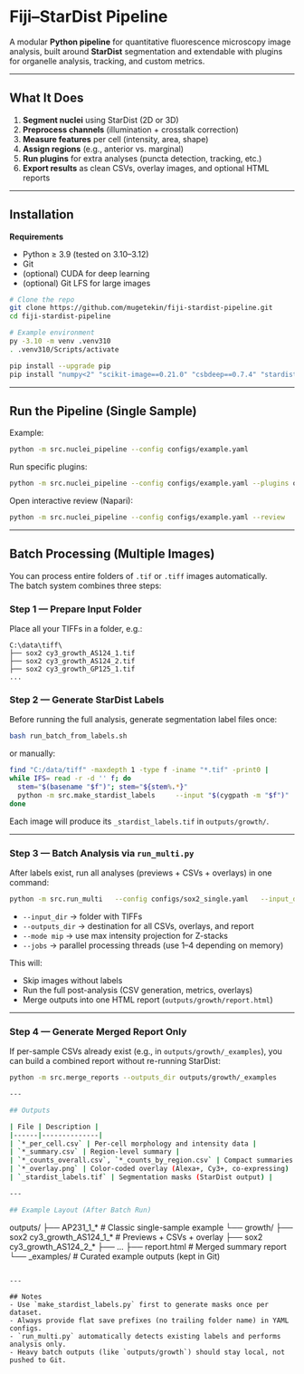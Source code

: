 # Fiji–StarDist Pipeline

A modular **Python pipeline** for quantitative fluorescence microscopy image analysis, built around **StarDist** segmentation and extendable with plugins for organelle analysis, tracking, and custom metrics.

---

## What It Does
1. **Segment nuclei** using StarDist (2D or 3D)
2. **Preprocess channels** (illumination + crosstalk correction)
3. **Measure features** per cell (intensity, area, shape)
4. **Assign regions** (e.g., anterior vs. marginal)
5. **Run plugins** for extra analyses (puncta detection, tracking, etc.)
6. **Export results** as clean CSVs, overlay images, and optional HTML reports

---

## Installation

**Requirements**
- Python ≥ 3.9 (tested on 3.10–3.12)
- Git
- (optional) CUDA for deep learning
- (optional) Git LFS for large images

```bash
# Clone the repo
git clone https://github.com/mugetekin/fiji-stardist-pipeline.git
cd fiji-stardist-pipeline

# Example environment
py -3.10 -m venv .venv310
. .venv310/Scripts/activate

pip install --upgrade pip
pip install "numpy<2" "scikit-image==0.21.0" "csbdeep==0.7.4" "stardist==0.8.5"             tensorflow-cpu==2.10.1 tifffile matplotlib pyyaml pandas
```

---

## Run the Pipeline (Single Sample)

Example:
```bash
python -m src.nuclei_pipeline --config configs/example.yaml
```

Run specific plugins:
```bash
python -m src.nuclei_pipeline --config configs/example.yaml --plugins organelle_puncta timeseries_tracking
```

Open interactive review (Napari):
```bash
python -m src.nuclei_pipeline --config configs/example.yaml --review
```

---

## Batch Processing (Multiple Images)

You can process entire folders of `.tif` or `.tiff` images automatically.  
The batch system combines three steps:

### **Step 1 — Prepare Input Folder**
Place all your TIFFs in a folder, e.g.:
```
C:\data\tiff\
├── sox2 cy3_growth_AS124_1.tif
├── sox2 cy3_growth_AS124_2.tif
├── sox2 cy3_growth_GP125_1.tif
...
```

### **Step 2 — Generate StarDist Labels**

Before running the full analysis, generate segmentation label files once:

```bash
bash run_batch_from_labels.sh
```

or manually:

```bash
find "C:/data/tiff" -maxdepth 1 -type f -iname "*.tif" -print0 |
while IFS= read -r -d '' f; do
  stem="$(basename "$f")"; stem="${stem%.*}"
  python -m src.make_stardist_labels     --input "$(cygpath -m "$f")"     --output "C:/projects/fiji-stardist-pipeline/outputs/growth/${stem}_stardist_labels.tif"     --channel 0 --mode mip --prob_thresh 0.58 --nms_thresh 0.30
done
```

Each image will produce its `_stardist_labels.tif` in `outputs/growth/`.

---

### **Step 3 — Batch Analysis via `run_multi.py`**

After labels exist, run all analyses (previews + CSVs + overlays) in one command:

```bash
python -m src.run_multi   --config configs/sox2_single.yaml   --input_dir "C:/data/tiff"   --outputs_dir "C:/projects/fiji-stardist-pipeline/outputs/growth"   --mode mip   --jobs 1
```

- `--input_dir` → folder with TIFFs  
- `--outputs_dir` → destination for all CSVs, overlays, and report  
- `--mode mip` → use max intensity projection for Z-stacks  
- `--jobs` → parallel processing threads (use 1–4 depending on memory)

This will:
- Skip images without labels  
- Run the full post-analysis (CSV generation, metrics, overlays)  
- Merge outputs into one HTML report (`outputs/growth/report.html`)

---

### **Step 4 — Generate Merged Report Only**

If per-sample CSVs already exist (e.g., in `outputs/growth/_examples`), you can build a combined report without re-running StarDist:

```bash
python -m src.merge_reports --outputs_dir outputs/growth/_examples

---

## Outputs

| File | Description |
|------|--------------|
| `*_per_cell.csv` | Per-cell morphology and intensity data |
| `*_summary.csv` | Region-level summary |
| `*_counts_overall.csv`, `*_counts_by_region.csv` | Compact summaries |
| `*_overlay.png` | Color-coded overlay (Alexa+, Cy3+, co-expressing) |
| `_stardist_labels.tif` | Segmentation masks (StarDist output) |

---

## Example Layout (After Batch Run)

```
outputs/
├── AP231_1_*                          # Classic single-sample example
└── growth/
    ├── sox2 cy3_growth_AS124_1_*      # Previews + CSVs + overlay
    ├── sox2 cy3_growth_AS124_2_*
    ├── ...
    ├── report.html                    # Merged summary report
    └── _examples/                     # Curated example outputs (kept in Git)
```

---

## Notes 
- Use `make_stardist_labels.py` first to generate masks once per dataset.  
- Always provide flat save prefixes (no trailing folder name) in YAML configs.  
- `run_multi.py` automatically detects existing labels and performs analysis only.  
- Heavy batch outputs (like `outputs/growth`) should stay local, not pushed to Git.
